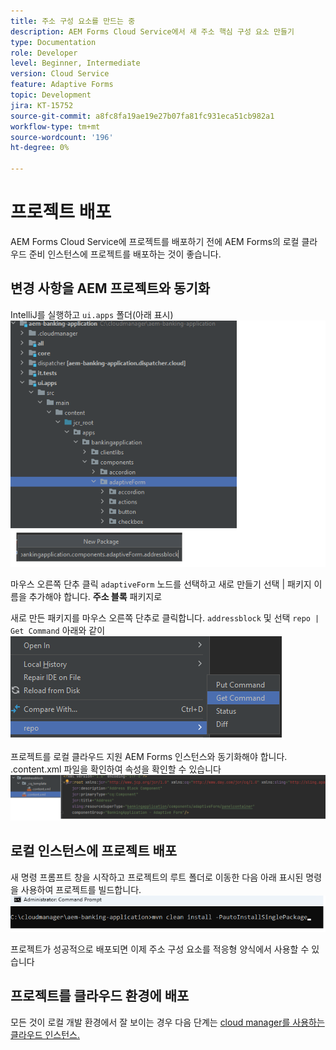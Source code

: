 ```yaml
---
title: 주소 구성 요소를 만드는 중
description: AEM Forms Cloud Service에서 새 주소 핵심 구성 요소 만들기
type: Documentation
role: Developer
level: Beginner, Intermediate
version: Cloud Service
feature: Adaptive Forms
topic: Development
jira: KT-15752
source-git-commit: a8fc8fa19ae19e27b07fa81fc931eca51cb982a1
workflow-type: tm+mt
source-wordcount: '196'
ht-degree: 0%

---
```


# 프로젝트 배포

AEM Forms Cloud Service에 프로젝트를 배포하기 전에 AEM Forms의 로컬 클라우드 준비 인스턴스에 프로젝트를 배포하는 것이 좋습니다.

## 변경 사항을 AEM 프로젝트와 동기화

IntelliJ를 실행하고 ``ui.apps`` 폴더(아래 표시)
![intellij](assets/intellij.png)

마우스 오른쪽 단추 클릭 ``adaptiveForm`` 노드를 선택하고 새로 만들기 선택 | 패키지 이름을 추가해야 합니다. **주소 블록** 패키지로

새로 만든 패키지를 마우스 오른쪽 단추로 클릭합니다. ``addressblock`` 및 선택 ``repo | Get Command`` 아래와 같이
![저장소 동기화](assets/sync-repo.png)

프로젝트를 로컬 클라우드 지원 AEM Forms 인스턴스와 동기화해야 합니다. .content.xml 파일을 확인하여 속성을 확인할 수 있습니다
![동기화 후](assets/after-sync.png)

## 로컬 인스턴스에 프로젝트 배포

새 명령 프롬프트 창을 시작하고 프로젝트의 루트 폴더로 이동한 다음 아래 표시된 명령을 사용하여 프로젝트를 빌드합니다.
![배포](assets/build-project.png)

프로젝트가 성공적으로 배포되면 이제 주소 구성 요소를 적응형 양식에서 사용할 수 있습니다

## 프로젝트를 클라우드 환경에 배포

모든 것이 로컬 개발 환경에서 잘 보이는 경우 다음 단계는 [cloud manager를 사용하는 클라우드 인스턴스.](https://experienceleague.adobe.com/en/docs/experience-manager-learn/cloud-service/forms/developing-for-cloud-service/push-project-to-cloud-manager-git)



